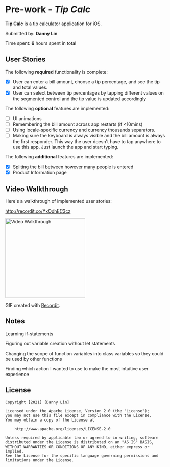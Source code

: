 # Pre-work - *Tip Calc*

**Tip Calc** is a tip calculator application for iOS.

Submitted by: **Danny Lin**

Time spent: **6** hours spent in total

## User Stories

The following **required** functionality is complete:

* [x] User can enter a bill amount, choose a tip percentage, and see the tip and total values.
* [x] User can select between tip percentages by tapping different values on the segmented control and the tip value is updated accordingly

The following **optional** features are implemented:

* [ ] UI animations
* [ ] Remembering the bill amount across app restarts (if <10mins)
* [ ] Using locale-specific currency and currency thousands separators.
* [ ] Making sure the keyboard is always visible and the bill amount is always the first responder. This way the user doesn't have to tap anywhere to use this app. Just launch the app and start typing.

The following **additional** features are implemented:

- [x] Spliting the bill between however many people is entered
- [x] Product Information page

## Video Walkthrough

Here's a walkthrough of implemented user stories:

http://recordit.co/YxOdhEC3cz

<img src='http://recordit.co/YxOdhEC3cz' width='250' alt='Video Walkthrough' />

GIF created with [Recordit](http://www.recordit.co/).

## Notes

Learning if-statements

Figuring out variable creation without let statements

Changing the scope of function variables into class variables so they could be used by other functions

Finding which action I wanted to use to make the most intuitive user experience

## License

    Copyright [2021] [Danny Lin]

    Licensed under the Apache License, Version 2.0 (the "License");
    you may not use this file except in compliance with the License.
    You may obtain a copy of the License at

        http://www.apache.org/licenses/LICENSE-2.0

    Unless required by applicable law or agreed to in writing, software
    distributed under the License is distributed on an "AS IS" BASIS,
    WITHOUT WARRANTIES OR CONDITIONS OF ANY KIND, either express or implied.
    See the License for the specific language governing permissions and
    limitations under the License.
